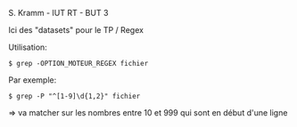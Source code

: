 S. Kramm - IUT RT - BUT 3

Ici des "datasets" pour le TP / Regex

Utilisation:
```
$ grep -OPTION_MOTEUR_REGEX fichier
```

Par exemple:
```
$ grep -P "^[1-9]\d{1,2}" fichier
```
=> va matcher sur les nombres entre 10 et 999 qui sont en début d'une ligne




